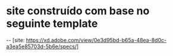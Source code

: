 # site construído com base no seguinte template

-- [site: https://xd.adobe.com/view/0e3d95bd-b65a-48ea-8d0c-a3ea5e85703d-5b6e/specs/]